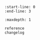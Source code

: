 ```{include} ../README.md
:start-line: 0
:end-line: 3
```

```{toctree}
:maxdepth: 1

reference
changelog
```
